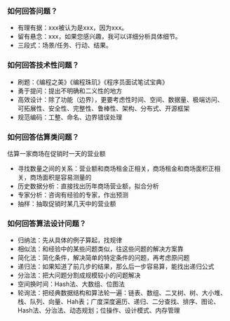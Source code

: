 ### 如何回答问题？

+ 有理有据：xxx被认为是xxx，因为xxx。
+ 留有悬念：xxx，如果您感兴趣，我可以详细分析具体细节。
+ 三段式：场景/任务、行动、结果。

### 如何回答技术性问题？

+ 刷题：《编程之美》《编程珠玑》《程序员面试笔试宝典》
+ 勇于提问：提出不明确和二义性的地方
+ 高效设计：除了功能（边界），更要考虑性时间、空间、数据量、极端访问、可拓展性、安全性、完整性、鲁棒性、架构、分布式、开源框架
+ 规范编码：工整、命名、边界错误处理

### 如何回答估算类问题？

估算一家商场在促销时一天的营业额

+ 寻找数量之间的关系：营业额和商场租金正相关，商场租金和商场面积正相关，商场面积是容易测量的
+ 历史数据分析：直接找出历年商场营业额，拟合分析
+ 专家分析：咨询有经验的专家，作出预测
+ 抽样：抽取促销时某几天中的营业额

### 如何回答算法设计问题？

+ 归纳法：先从具体的例子算起，找规律
+ 相似法：和经验中的某些问题类似，往这些问题的解决方案靠
+ 简化法：简化条件，解决简单的特定条件的问题，再考虑原问题
+ 递归法：如果知道了前几步的结果，那么后一步容易算，能找出递归公式
+ 分治法：把大问题分割成规模较小的问题解决
+ 空间换时间：Hash法、大数组、位图法
+ 轮询法：把经典数据结构和算法轮一遍：链表、数组、二叉树、树、大小堆、栈、队列、向量、Hah表；广度深度遍历、递归、二分查找、排序、图论、Hash法、分治法、动态规划；位操作、设计模式、内存管理

### 
